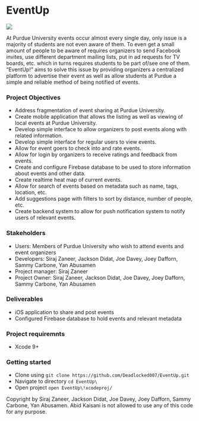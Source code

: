 # EventUp #

![](https://media.giphy.com/media/3ohs7VugYh0gYl899u/200w_d.gif)

At Purdue University events occur almost every single day, only issue is a majority of students are not even aware of them. To even get a small amount of people to be aware of requires organizers to send Facebook invites, use different department mailing lists, put in ad requests for TV boards, etc. which in turns requires students to be part of/see one of them. “EventUp!” aims to solve this issue by providing organizers a centralized platform to advertise their event as well as allow students at Purdue a simple and reliable method of being notified of events.

### Project Objectives
- Address fragmentation of event sharing at Purdue University.
- Create mobile application that allows the listing as well as viewing of local events at Purdue University.
- Develop simple interface to allow organizers to post events along with related information.
- Develop simple interface for regular users to view events.
- Allow for event goers to check into and rate events.
- Allow for login by organizers to receive ratings and feedback from events.
- Create and configure Firebase database to be used to store information about events and other data.
- Create realtime heat map of current events.
- Allow for search of events based on metadata such as name, tags, location, etc.
- Add suggestions page with filters to sort by distance, number of people, etc.
- Create backend system to allow for push notification system to notify users of relevant events.

### Stakeholders
- Users: Members of Purdue University who wish to attend events and event organizers
- Developers: Siraj Zaneer, Jackson Didat, Joe Davey, Joey Dafforn, Sammy Carbone, Yan Abusamen
- Project manager: Siraj Zaneer
- Project Owner: Siraj Zaneer, Jackson Didat, Joe Davey, Joey Dafforn, Sammy Carbone, Yan Abusamen

### Deliverables
- iOS application to share and post events
- Configured Firebase database to hold events and relevant metadata

### Project requiremnts
- Xcode 9+

### Getting started
- Clone using `git clone https://github.com/Deadlocked007/EventUp.git`
- Navigate to directory `cd EventUp\`
- Open project `open EventUp\!xcodeproj/`


Copyright by Siraj Zaneer, Jackson Didat, Joe Davey, Joey Dafforn, Sammy Carbone, Yan Abusamen. Abid Kaisani is not allowed to use any of this code for any purpose.
